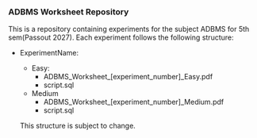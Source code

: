 ### ADBMS Worksheet Repository
This is a repository containing experiments for the subject ADBMS for 5th sem(Passout 2027). Each experiment follows the following structure:
- ExperimentName:
  - Easy:
    - ADBMS_Worksheet_[experiment_number]_Easy.pdf
    - script.sql
  - Medium
    - ADBMS_Worksheet_[experiment_number]_Medium.pdf
    - script.sql
   
  This structure is subject to change.

